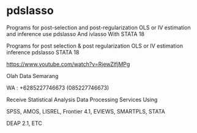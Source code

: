 # pdslasso
Programs for post-selection and post-regularization OLS or IV estimation and inference use pdslasso And ivlasso With STATA 18

Programs for post selection & post regularization OLS or IV estimation  inference pdslasso STATA 18

https://www.youtube.com/watch?v=RjewZIfjMPg

Olah Data Semarang

WA : +6285227746673 (085227746673)

Receive Statistical Analysis Data Processing Services Using

SPSS, AMOS, LISREL, Frontier 4.1, EVIEWS, SMARTPLS, STATA

DEAP 2.1, ETC
